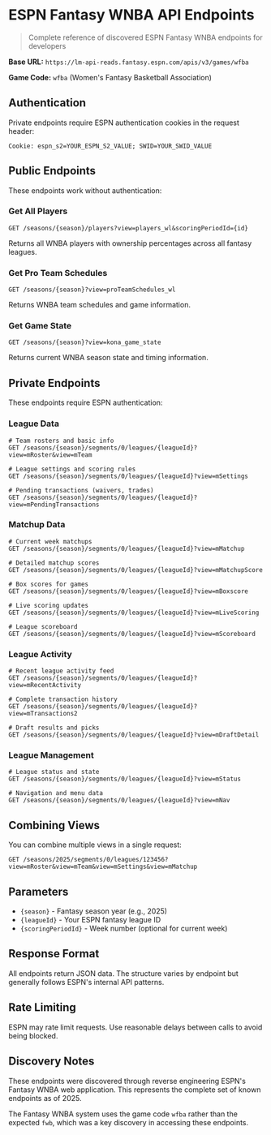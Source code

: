 # ESPN Fantasy WNBA API Endpoints

> Complete reference of discovered ESPN Fantasy WNBA endpoints for developers

**Base URL:** `https://lm-api-reads.fantasy.espn.com/apis/v3/games/wfba`

**Game Code:** `wfba` (Women's Fantasy Basketball Association)

## Authentication

Private endpoints require ESPN authentication cookies in the request header:

```
Cookie: espn_s2=YOUR_ESPN_S2_VALUE; SWID=YOUR_SWID_VALUE
```

## Public Endpoints

These endpoints work without authentication:

### Get All Players
```
GET /seasons/{season}/players?view=players_wl&scoringPeriodId={id}
```
Returns all WNBA players with ownership percentages across all fantasy leagues.

### Get Pro Team Schedules  
```
GET /seasons/{season}?view=proTeamSchedules_wl
```
Returns WNBA team schedules and game information.

### Get Game State
```
GET /seasons/{season}?view=kona_game_state
```
Returns current WNBA season state and timing information.

## Private Endpoints

These endpoints require ESPN authentication:

### League Data
```
# Team rosters and basic info
GET /seasons/{season}/segments/0/leagues/{leagueId}?view=mRoster&view=mTeam

# League settings and scoring rules
GET /seasons/{season}/segments/0/leagues/{leagueId}?view=mSettings

# Pending transactions (waivers, trades)
GET /seasons/{season}/segments/0/leagues/{leagueId}?view=mPendingTransactions
```

### Matchup Data
```
# Current week matchups
GET /seasons/{season}/segments/0/leagues/{leagueId}?view=mMatchup

# Detailed matchup scores
GET /seasons/{season}/segments/0/leagues/{leagueId}?view=mMatchupScore

# Box scores for games
GET /seasons/{season}/segments/0/leagues/{leagueId}?view=mBoxscore

# Live scoring updates
GET /seasons/{season}/segments/0/leagues/{leagueId}?view=mLiveScoring

# League scoreboard
GET /seasons/{season}/segments/0/leagues/{leagueId}?view=mScoreboard
```

### League Activity
```
# Recent league activity feed
GET /seasons/{season}/segments/0/leagues/{leagueId}?view=mRecentActivity

# Complete transaction history
GET /seasons/{season}/segments/0/leagues/{leagueId}?view=mTransactions2

# Draft results and picks
GET /seasons/{season}/segments/0/leagues/{leagueId}?view=mDraftDetail
```

### League Management
```
# League status and state
GET /seasons/{season}/segments/0/leagues/{leagueId}?view=mStatus

# Navigation and menu data
GET /seasons/{season}/segments/0/leagues/{leagueId}?view=mNav
```

## Combining Views

You can combine multiple views in a single request:

```
GET /seasons/2025/segments/0/leagues/123456?view=mRoster&view=mTeam&view=mSettings&view=mMatchup
```

## Parameters

- `{season}` - Fantasy season year (e.g., 2025)
- `{leagueId}` - Your ESPN fantasy league ID
- `{scoringPeriodId}` - Week number (optional for current week)

## Response Format

All endpoints return JSON data. The structure varies by endpoint but generally follows ESPN's internal API patterns.

## Rate Limiting

ESPN may rate limit requests. Use reasonable delays between calls to avoid being blocked.

## Discovery Notes

These endpoints were discovered through reverse engineering ESPN's Fantasy WNBA web application. This represents the complete set of known endpoints as of 2025.

The Fantasy WNBA system uses the game code `wfba` rather than the expected `fwb`, which was a key discovery in accessing these endpoints.